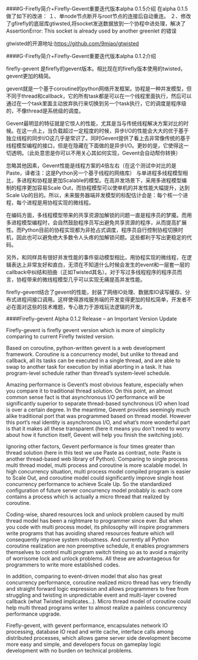 ####G-Firefly简介+Firefly-Gevent重要迭代版本alpha 0.1.5介绍
在alpha 0.1.5做了如下的改进：
１、单node节点断开与root节点的连接后自动重连。
２、修改了gfirefly的底层库gtiwsted,将socket发送数据放到一个协程中进处理，解决了
AssertionError: This socket is already used by another greenlet
的错误

gtwisted的开源地址:https://github.com/9miao/gtwisted

####G-Firefly简介+Firefly-Gevent重要迭代版本alpha 0.1.2介绍


firefly-gevent 是firefly的gevent版本。相比现在的firefly版本使用的twisted，gevent更加的精简。<br/>

gevent就是一个基于coroutine的python网络开发框架。协程是一种并发模型，但不同于thread和callback，它的所有task都是可以在一个线程里面执行，然后可以通过在一个task里面主动放弃执行来切换到另一个task执行，它的调度是程序级的，不像thread是系统级的调度。<br/>

Gevent最明显的特征就是它惊人的性能，尤其是当与传统线程解决方案对比的时候。在这一点上，当负载超过一定程度的时候，异步I/O的性能会大大的优于基于独立线程的同步I/O这几乎是常识了。同时Gevent提供了看上去非常像传统的基于线程模型编程的接口，但是在隐藏在下面做的是异步I/O。更妙的是，它使得这一切透明。（此处意思是你可以不用关心其如何实现，Gevent会自动帮你转换）<br/>

忽略其他因素，Gevent性能是线程方案的4倍左右（在这个测试中对比的是Paste，译者注：这是Python另一个基于线程的网络库）
与单进程多线程模型相比，多进程和协程是更加Scalable的模型。在高并发场景下，采用多进程模型编制的程序更加容易Scale Out，而协程模型可以使单机的并发性能大幅提升，达到Scale Up的目的。所以，未来服务器端并发模型的标配估计会是：每个核一个进程，每个进程是用协程实现的微线程。<br/>

在编码方面，多线程模型带来的共享资源加解锁的问题一直是程序员的梦魇。而用多进程模型编程时，会自然鼓励程序员写出避免共享资源的程序，从而提高扩展性。而Python目前的协程实现都为非抢占式调度，程序员自行控制协程切换时机，因此也可以避免绝大多数令人头疼的加解锁问题。这些都利于写出更稳定的代码。<br/>

另外，和同样具有很好并发性能的事件驱动模型相比，用协程实现的微线程，在逻辑表达上非常友好和直白，无须在不知道什么时候会发生的event和一层套一层的callback中纠结和扭曲（正如Twisted其名）。对于写过多线程程序的程序员而言，协程带来的微线程模型几乎可以实现无痛提高并发性能。<br/>

firefly-gevent结合了gevent的性能，封装了网络IO处理、数据库IO读写缓存、分布式进程间接口调用。这样使得游戏服务端的开发变得更加的轻松简单，开发者不必在面对这些的技术难题，专心致力于游戏玩法逻辑的开发。<br/>




####Firefly-gevent Alpha 0.1.2 Release – an Important Version Update


Firefly-gevent is firefly gevent version which is more of simplicity comparing to current Firefly twisted version.<br/>

Based on coroutine, python-written gevent is a web development framework. Coroutine is a concurrency model, but unlike to thread and callback, all its tasks can be executed in a single thread, and are able to swap to another task for execution by initial aborting in a task. It has program-level schedule rather than thread’s system-level schedule.<br/>

Amazing performance is Gevent’s most obvious feature, especially when you compare it to traditional thread solution. On this point, an almost common sense fact is that asynchronous I/O performance will be significantly superior to separate thread-based synchronous I/O when load is over a certain degree. In the meantime, Gevent provides seemingly much alike traditional port that was programmed based on thread model. However this port’s real identity is asynchronous I/O, and what’s more wonderful part is that it makes all these transparent (here it means you don't need to worry about how it function itself, Gevent will help you finish the switching job).<br/>

Ignoring other factors, Gevent performance is four times greater than thread solution (here in this test we use Paste as contrast, note: Paste is another thread-based web library of Python). Comparing to single process multi thread model, multi process and coroutine is more scalable model. In high concurrency situation, multi process model compiled program is easier to Scale Out, and coroutine model could significantly improve single host concurrency performance to achieve Scale Up. So the standardized configuration of future server concurrency model probably is: each core contains a process which is actually a micro thread that realized by coroutine.<br/>

Coding-wise, shared resources lock and unlock problem caused by multi thread model has been a nightmare to programmer since ever. But when you code with multi process model, its philosophy will inspire programmers write programs that has avoiding shared resources feature which will consequently improve system robustness. And currently all Python coroutine realization are non preemptive schedule, it enables programmers themselves to control multi program switch timing so as to avoid a majority of worrisome lock and unlock problems. All these are advantageous for programmers to write more established codes.<br/>

In addition, comparing to event-driven model that also has great concurrency performance, coroutine realized micro thread has very friendly and straight forward logic expression and allows programmers to free from struggling and twisting in unpredictable event and multi-layer covered callback (what Twisted implicates…). Micro thread model of coroutine could help multi thread programs writer to almost realize a painless concurrency performance upgrade.<br/>

Firefly-gevent, with gevent performance, encapsulates network IO processing, database IO read and write cache, interface calls among distributed processes, which 
allows game server side development become more easy and simple, and developers focus on gameplay logic development with no burden on technical problems.<br/>


